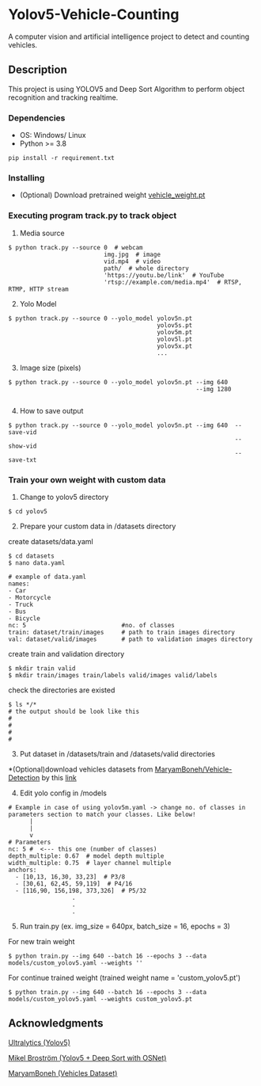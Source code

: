# Yolov5-Vehicle-Counting

A computer vision and artificial intelligence project to detect and counting vehicles.

## Description

This project is using YOLOV5 and Deep Sort Algorithm to perform object recognition and tracking realtime. 

### Dependencies

* OS: Windows/ Linux
* Python >= 3.8
```
pip install -r requirement.txt
```
### Installing

* (Optional) Download pretrained weight [vehicle_weight.pt](https://drive.google.com/file/d/1mNBeJozHTnMsFqX7KQWmgeeKAwikHu0U/view?usp=sharing)

### Executing program track.py to track object
1. Media source
```
$ python track.py --source 0  # webcam
                           img.jpg  # image
                           vid.mp4  # video
                           path/  # whole directory
                           'https://youtu.be/link'  # YouTube
                           'rtsp://example.com/media.mp4'  # RTSP, RTMP, HTTP stream
```
2. Yolo Model
```
$ python track.py --source 0 --yolo_model yolov5n.pt 
                                          yolov5s.pt 
                                          yolov5m.pt       
                                          yolov5l.pt 
                                          yolov5x.pt 
                                          ...
```
3. Image size (pixels)
```
$ python track.py --source 0 --yolo_model yolov5n.pt --img 640  
                                                     --img 1280 
                       
```
4. How to save output
```
$ python track.py --source 0 --yolo_model yolov5n.pt --img 640  --save-vid
                                                                --show-vid
                                                                --save-txt
```
### Train your own weight with custom data
1. Change to yolov5 directory
```
$ cd yolov5
```
2. Prepare your custom data in /datasets directory

create datasets/data.yaml
```
$ cd datasets
$ nano data.yaml
```
```
# example of data.yaml
names:
- Car
- Motorcycle
- Truck
- Bus
- Bicycle
nc: 5                           #no. of classes
train: dataset/train/images     # path to train images directory
val: dataset/valid/images       # path to validation images directory
```
create train and validation directory
```
$ mkdir train valid
$ mkdir train/images train/labels valid/images valid/labels
```
check the directories are existed
```
$ ls */*
# the output should be look like this
#
#
#
#
```
3. Put dataset in /datasets/train and /datasets/valid directories

*(Optional)download vehicles datasets from [MaryamBoneh/Vehicle-Detection](https://github.com/MaryamBoneh/Vehicle-Detection) by this [link](https://b2n.ir/vehicleDataset)

4. Edit yolo config in /models
```
# Example in case of using yolov5m.yaml -> change no. of classes in parameters section to match your classes. Like below!
      |
      |
      v
# Parameters
nc: 5 #  <--- this one (number of classes)
depth_multiple: 0.67  # model depth multiple
width_multiple: 0.75  # layer channel multiple
anchors:
  - [10,13, 16,30, 33,23]  # P3/8
  - [30,61, 62,45, 59,119]  # P4/16
  - [116,90, 156,198, 373,326]  # P5/32
                  .
                  .
                  .
```
5. Run train.py (ex. img_size = 640px, batch_size = 16, epochs = 3)

For new train weight
```
$ python train.py --img 640 --batch 16 --epochs 3 --data models/custom_yolov5.yaml --weights ''
```

For continue trained weight (trained weight name = 'custom_yolov5.pt')
```
$ python train.py --img 640 --batch 16 --epochs 3 --data models/custom_yolov5.yaml --weights custom_yolov5.pt
```

## Acknowledgments

[Ultralytics (Yolov5)](https://github.com/ultralytics/yolov5)

[Mikel Broström (Yolov5 + Deep Sort with OSNet)](https://github.com/mikel-brostrom/Yolov5_DeepSort_OSNet)

[MaryamBoneh (Vehicles Dataset)](https://github.com/MaryamBoneh/Vehicle-Detection)

